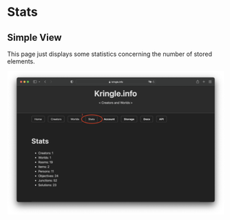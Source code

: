 # Stats

## Simple View

This page just displays some statistics concerning the number of stored elements.  

![Simple View](./img/stats_all.png)
